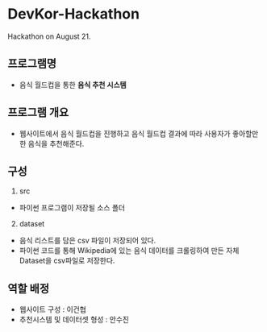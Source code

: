 # DevKor-Hackathon
Hackathon on August 21.

## 프로그램명

* 음식 월드컵을 통한 **음식 추천 시스템**

## 프로그램 개요 
* 웹사이트에서 음식 월드컵을 진행하고 음식 월드컵 결과에 따라 사용자가 좋아할만한 음식을 추천해준다.

## 구성

1. src

* 파이썬 프로그램이 저장될 소스 폴더

2. dataset

* 음식 리스트를 담은 csv 파일이 저장되어 있다.
* 파이썬 코드를 통해 Wikipedia에 있는 음식 데이터를 크롤링하여 만든 자체 Dataset을 csv파일로 저장한다.

## 역할 배정

* 웹사이트 구성 : 이건협
* 추천시스템 및 데이터셋 형성 : 안수진
